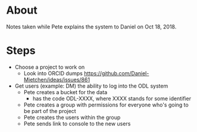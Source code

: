 # About

Notes taken while Pete explains the system to Daniel on Oct 18, 2018.


# Steps

- Choose a project to work on
  - Look into ORCID dumps https://github.com/Daniel-Mietchen/ideas/issues/861
- Get users (example: DM) the ability to log into the ODL system
  - Pete creates a bucket for the data
    - has the code ODL-XXXX, where XXXX stands for some identifier
  - Pete creates a group with permissions for everyone who's going to be part of the project
  - Pete creates the users within the group
  - Pete sends link to console to the new users
  
